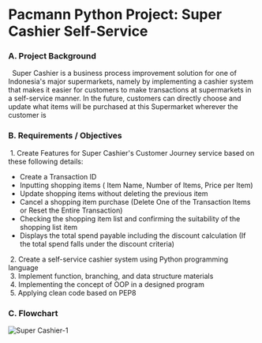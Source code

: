 # Pacmann Python Project: Super Cashier Self-Service


### A. Project Background
&nbsp;&nbsp;Super Cashier is a business process improvement solution for one of Indonesia's major supermarkets, namely by implementing a cashier system that makes it easier for customers to make transactions at supermarkets in a self-service manner. In the future, customers can directly choose and update what items will be purchased at this Supermarket wherever the customer is


### B. Requirements / Objectives
&nbsp;1. Create Features for Super Cashier's Customer Journey service based on these following details:
<ul>
<li>Create a Transaction ID</li>
<li>Inputting shopping items ( Item Name, Number of Items, Price per Item)</li>
<li>Update shopping items without deleting the previous item</li>
<li>Cancel a shopping item purchase (Delete One of the Transaction Items or Reset the Entire Transaction)</li>
<li>Checking the shopping item list and confirming the suitability of the shopping list item </li>
<li>Displays the total spend payable including the discount calculation (If the total spend falls under the discount criteria)</li>
</ul>
&nbsp;2. Create a self-service cashier system using Python programming language<br>
&nbsp;3. Implement function, branching, and data structure materials<br>
&nbsp;4. Implementing the concept of OOP in a designed program<br>
&nbsp;5. Applying clean code based on PEP8


### C. Flowchart
![Super Cashier-1](https://user-images.githubusercontent.com/124477076/217675272-4fee7326-502f-45a7-bf91-0e859e59ccfe.png)
